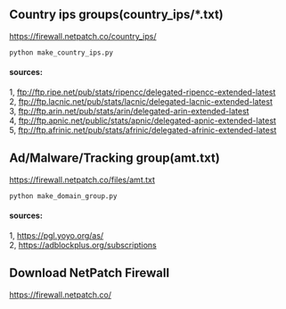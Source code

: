 ## Country ips groups(country_ips/*.txt)

<https://firewall.netpatch.co/country_ips/>

    python make_country_ips.py
    
#### sources:

1, ftp://ftp.ripe.net/pub/stats/ripencc/delegated-ripencc-extended-latest  
2, ftp://ftp.lacnic.net/pub/stats/lacnic/delegated-lacnic-extended-latest  
3, ftp://ftp.arin.net/pub/stats/arin/delegated-arin-extended-latest  
4, ftp://ftp.apnic.net/public/stats/apnic/delegated-apnic-extended-latest  
5, ftp://ftp.afrinic.net/pub/stats/afrinic/delegated-afrinic-extended-latest  


## Ad/Malware/Tracking group(amt.txt)

<https://firewall.netpatch.co/files/amt.txt>

    python make_domain_group.py
    
#### sources:

1, <https://pgl.yoyo.org/as/>  
2, <https://adblockplus.org/subscriptions>  


## Download NetPatch Firewall

<https://firewall.netpatch.co/>

